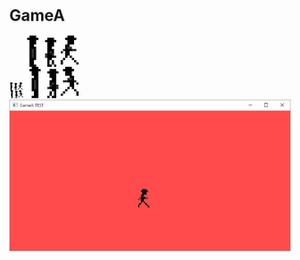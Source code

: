 # GameA

![Sprite Image](https://github.com/NixonK/GameA/raw/master/GameAClean/sprite.png?raw=true? "Player Sprite")
![Sprite Image Large](https://github.com/NixonK/GameA/raw/master/GameAClean/spriteL.bmp?raw=true? "Player Sprite, Large")
![Game Preview](https://github.com/NixonK/GameA/raw/master/GameAClean/preview.png?raw=true? "Game Preview")
